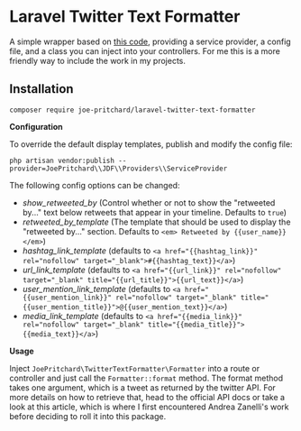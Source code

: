 # Laravel Twitter Text Formatter #

A simple wrapper based on [this code](https://github.com/netgloo/php-samples/tree/master/php-twitter-text-formatter), 
providing a service provider, a config file, and a class you can inject into your controllers. For me this is a more friendly
way to include the work in my projects.  

## Installation ##

`composer require joe-pritchard/laravel-twitter-text-formatter`

**Configuration**

To override the default display templates, publish and modify the config file:

`php artisan vendor:publish --provider=JoePritchard\\JDF\\Providers\\ServiceProvider`   

The following config options can be changed:

  - _show_retweeted_by_ (Control whether or not to show the "retweeted by..." text below retweets that appear in your timeline. Defaults to `true`)
  - _retweeted_by_template_ (The template that should be used to display the "retweeted by..." section. Defaults to `<em> Retweeted by {{user_name}}</em>`)
  - _hashtag_link_template_ (defaults to `<a href="{{hashtag_link}}" rel="nofollow" target="_blank">#{{hashtag_text}}</a>`) 
  - _url_link_template_ (defaults to `<a href="{{url_link}}" rel="nofollow" target="_blank" title="{{url_title}}">{{url_text}}</a>`)
  - _user_mention_link_template_ (defaults to `<a href="{{user_mention_link}}" rel="nofollow" target="_blank" title="{{user_mention_title}}">@{{user_mention_text}}</a>`)
  - _media_link_template_ (defaults to `<a href="{{media_link}}" rel="nofollow" target="_blank" title="{{media_title}}">{{media_text}}</a>`) 

**Usage**

Inject `JoePritchard\TwitterTextFormatter\Formatter` into a route or controller and just call the `Formatter::format` method. 
The format method takes one argument, which is a tweet as returned by the twitter API. For more details on how to retrieve
that, head to the official API docs or take a look at this article, which is where I first encountered Andrea Zanelli's work
before deciding to roll it into this package.